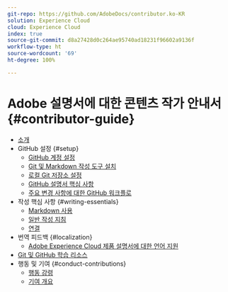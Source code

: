```yaml
---
git-repo: https://github.com/AdobeDocs/contributor.ko-KR
solution: Experience Cloud
cloud: Experience Cloud
index: true
source-git-commit: d8a27428d0c264ae95740ad18231f96602a9136f
workflow-type: ht
source-wordcount: '69'
ht-degree: 100%

---
```



# Adobe 설명서에 대한 콘텐츠 작가 안내서{#contributor-guide}

+ [소개](introduction.md)
+ GitHub 설정 {#setup}
   + [GitHub 계정 설정](setup/github-signup.md)
   + [Git 및 Markdown 작성 도구 설치](setup/install-tools.md)
   + [로컬 Git 저장소 설정](setup/local-repo.md)
   + [GitHub 설명서 핵심 사항](setup/git-fundamentals.md)
   + [주요 변경 사항에 대한 GitHub 워크플로](setup/full-workflow.md)
+ 작성 핵심 사항 {#writing-essentials}
   + [Markdown 사용](writing-essentials/markdown.md)
   + [일반 작성 지침](writing-essentials/general-writing-guidance.md)
   + [연결](writing-essentials/linking.md)
+ 번역 피드백 {#localization}
   + [Adobe Experience Cloud 제품 설명서에 대한 언어 지원](localization/machine-translation.md)
+ [Git 및 GitHub 학습 리소스](resources.md)
+ 행동 및 기여 {#conduct-contributions}
   + [행동 강령](conduct/code-of-conduct.md)
   + [기여 개요](conduct/contributing.md)
